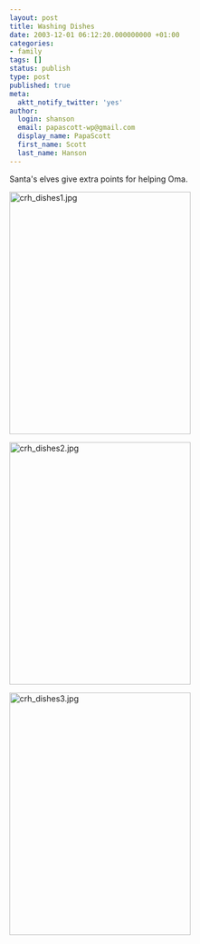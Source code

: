 ```yaml
---
layout: post
title: Washing Dishes
date: 2003-12-01 06:12:20.000000000 +01:00
categories:
- family
tags: []
status: publish
type: post
published: true
meta:
  aktt_notify_twitter: 'yes'
author:
  login: shanson
  email: papascott-wp@gmail.com
  display_name: PapaScott
  first_name: Scott
  last_name: Hanson
---
```

<p>Santa's elves give extra points for helping Oma.</p>
<p><img alt="crh_dishes1.jpg" src="http://www.papascott.de/wordpress/wp-content/uploads/2003/12/crh_dishes1.jpg" width="320" height="427" border="0" /></p>
<p><img alt="crh_dishes2.jpg" src="http://www.papascott.de/wordpress/wp-content/uploads/2003/12/crh_dishes2.jpg" width="320" height="427" border="0" /></p>
<p><img alt="crh_dishes3.jpg" src="http://www.papascott.de/wordpress/wp-content/uploads/2003/12/crh_dishes3.jpg" width="320" height="427" border="0" /></p>

